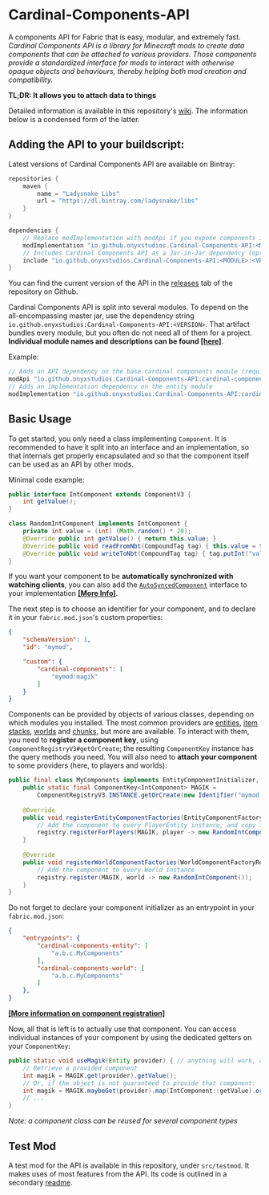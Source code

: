 # Cardinal-Components-API
A components API for Fabric that is easy, modular, and extremely fast.  
*Cardinal Components API is a library for Minecraft mods to create data
components that can be attached to various providers. Those components
provide a standardized interface for mods to interact with otherwise opaque
objects and behaviours, thereby helping both mod creation and compatibility.*


**TL;DR: It allows you to attach data to things**


Detailed information is available in this repository's [wiki](https://github.com/OnyxStudios/Cardinal-Components-API/wiki).
The information below is a condensed form of the latter.

## Adding the API to your buildscript:
Latest versions of Cardinal Components API are available on Bintray:
```gradle
repositories {
    maven {
        name = "Ladysnake Libs"
        url = "https://dl.bintray.com/ladysnake/libs"
    }
}

dependencies {
    // Replace modImplementation with modApi if you expose components in your own API
    modImplementation "io.github.onyxstudios.Cardinal-Components-API:<MODULE>:<VERSION>"
    // Includes Cardinal Components API as a Jar-in-Jar dependency (optional)
    include "io.github.onyxstudios.Cardinal-Components-API:<MODULE>:<VERSION>"
}
```

You can find the current version of the API in the [releases](https://github.com/OnyxStudios/Cardinal-Components-API/releases) tab of the repository on Github.

Cardinal Components API is split into several modules. To depend on the all-encompassing master jar, use the dependency string
`io.github.onyxstudios:Cardinal-Components-API:<VERSION>`. That artifact bundles every module, but you often do not need all of them for a project. **Individual module names and descriptions can be found [[here]](https://github.com/OnyxStudios/Cardinal-Components-API/wiki#modules)**.

Example:
```gradle
// Adds an API dependency on the base cardinal components module (required by every other module)
modApi "io.github.onyxstudios.Cardinal-Components-API:cardinal-components-base:<VERSION>"
// Adds an implementation dependency on the entity module
modImplementation "io.github.onyxstudios.Cardinal-Components-API:cardinal-components-entity:<VERSION>"
```

## Basic Usage

To get started, you only need a class implementing `Component`. It is recommended to have it split into an interface and an implementation, so that internals get properly encapsulated and so that the component itself can be used as an API by other mods.

Minimal code example:
```java
public interface IntComponent extends ComponentV3 {
    int getValue();
}

class RandomIntComponent implements IntComponent {
    private int value = (int) (Math.random() * 20);
    @Override public int getValue() { return this.value; }
    @Override public void readFromNbt(CompoundTag tag) { this.value = tag.getInt("value"); }
    @Override public void writeToNbt(CompoundTag tag) { tag.putInt("value", this.value); }
}
```
If you want your component to be **automatically synchronized with watching clients**, you can also add the [`AutoSyncedComponent`](https://github.com/OnyxStudios/Cardinal-Components-API/blob/master/cardinal-components-base/src/main/java/dev/onyxstudios/cca/api/v3/component/AutoSyncedComponent.java) interface to your implementation **[[More Info]](https://github.com/OnyxStudios/Cardinal-Components-API/wiki/Synchronizing-components)**.

The next step is to choose an identifier for your component, and to declare it in your `fabric.mod.json`'s custom properties:
```json
{
    "schemaVersion": 1,
    "id": "mymod",

    "custom": {
        "cardinal-components": [
            "mymod:magik"
        ]
    }
}
```

Components can be provided by objects of various classes, depending on which modules you installed.
The most common providers are [entities](https://github.com/OnyxStudios/Cardinal-Components-API/wiki/Cardinal-Components-Entity), [item stacks](https://github.com/OnyxStudios/Cardinal-Components-API/wiki/Cardinal-Components-Item), [worlds](https://github.com/OnyxStudios/Cardinal-Components-API/wiki/Cardinal-Components-World) and [chunks](https://github.com/OnyxStudios/Cardinal-Components-API/wiki/Cardinal-Components-Chunk), but more are available.
To interact with them, you need to **register a component key**, using `ComponentRegistryV3#getOrCreate`;
the resulting `ComponentKey` instance has the query methods you need. You will also need to **attach your
component** to some providers (here, to players and worlds):

```java
public final class MyComponents implements EntityComponentInitializer, WorldComponentInitializer {
    public static final ComponentKey<IntComponent> MAGIK = 
        ComponentRegistryV3.INSTANCE.getOrCreate(new Identifier("mymod:magik"), IntComponent.class);
        
    @Override
    public void registerEntityComponentFactories(EntityComponentFactoryRegistry registry) {
        // Add the component to every PlayerEntity instance, and copy it on respawn with keepInventory
        registry.registerForPlayers(MAGIK, player -> new RandomIntComponent(), RespawnCopyStrategy.INVENTORY);
    }
    
    @Override
    public void registerWorldComponentFactories(WorldComponentFactoryRegistry registry) {
        // Add the component to every World instance
        registry.register(MAGIK, world -> new RandomIntComponent());
    }    
}
```

Do not forget to declare your component initializer as an entrypoint in your `fabric.mod.json`:
```json
{
    "entrypoints": {
        "cardinal-components-entity": [
            "a.b.c.MyComponents"
        ],
        "cardinal-components-world": [
            "a.b.c.MyComponents"
        ]
    },
}
```

**[[More information on component registration]](https://github.com/OnyxStudios/Cardinal-Components-API/wiki/Registering-and-using-a-component)**

Now, all that is left is to actually use that component. You can access individual instances of your component by using the dedicated getters on your `ComponentKey`:

```java
public static void useMagik(Entity provider) { // anything will work, as long as a module allows it!
    // Retrieve a provided component
    int magik = MAGIK.get(provider).getValue();
    // Or, if the object is not guaranteed to provide that component:
    int magik = MAGIK.maybeGet(provider).map(IntComponent::getValue).orElse(0);
    // ...
}
```
*Note: a component class can be reused for several component types*

## Test Mod
A test mod for the API is available in this repository, under `src/testmod`. It makes uses of most features from the API.
Its code is outlined in a secondary [readme](https://github.com/OnyxStudios/Cardinal-Components-API/blob/master/src/testmod/readme.md).
